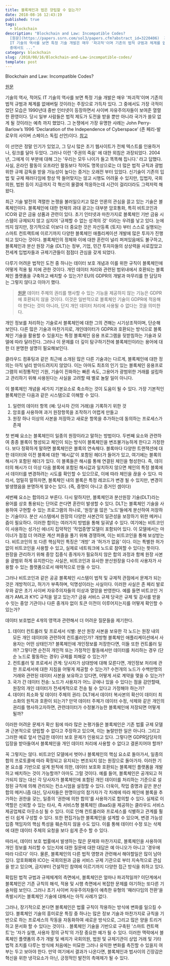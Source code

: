 ```yaml
---
title: 블록체인과 법은 양립할 수 없는가?
date: 2018-08-16 12:43:19
published: true
tags:
  - blockchain
description: "Blockchain and Law: Incompatible Codes?
  [원문](https://papers.ssrn.com/sol3/papers.cfm?abstract_id=3220406)  기술의 역사, 적어도
  IT 기술의 역사를 보면 특정 기술 개발은 매우 '파괴적'이며 기존의 법적 규범과 체계를 없애버릴 것이라는 주장으로 가득차 있다. 그
  중에서도 ..."
category: blockchain
slug: /2018/08/16/Blockchain-and-Law-incompatible-codes/
template: post
---
```


Blockchain and Law: Incompatible Codes?

[원문](https://papers.ssrn.com/sol3/papers.cfm?abstract_id=3220406)

기술의 역사, 적어도 IT 기술의 역사를 보면 특정 기술 개발은 매우 '파괴적'이며 기존의 법적 규범과 체계를 없애버릴 것이라는 주장으로 가득차 있다. 그 중에서도 가장 극적이었던 모습은 1990년대 중반 인터넷이 등장하면서 사이버 자유주의자들이 보여준 열렬한 환영이다. 당시 일부 사람들은 법적 제도가 도전을 받을 뿐만 아니라 국가가 쓸모 없게 될 것이라는 예측 까지 했었다. 그 논쟁에서 가장 유명한 사례는 John Perry-Barlow’s 1996 ‘Declaration of the Independence of Cyberspace’ (존 페리-발로우의 사이버 스페이스 독립 선언)이다. [참고](https://www.eff.org/ko/cyberspace-independence)

이 선언은 정말 인기가 있었고, 그 당시 많은 초기 웹사이트가 전체 텍스트를 인용하거나, 링크를 달아 두었다. 그러나 이런 '주권의 죽음' 에 대한 외침은 과장되었다. 2004년, 그에게 이 부분에 대해 그는 '우리는 모두 나이가 들고 똑똑해 집니다.' 라고 답했다. 사실, 온라인 활동이 오프라인 활동보다 적어도 명목상으로는 더 많은 법적 규칙과 광범위한 규제 감독을 받을 가능성이 높다는 증거는 오래전 부터 있었다. 신기술이 기존의 입법 및 규제 패러다임에 항상 딱 들어맞지는 않고 시행도 어려울 수 있지만, 입법자, 국회의원, 법원 등이 지금까지 각 혁신의 물결에 적응하는데 시간이 걸리더라도 그럭저럭 해왔다.

최근 기술 발전의 격렬한 논쟁을 불러일으키고 많은 언론의 관심을 끌고 있는 기술은 블록체인이다. 블록체인에 대한 현재의 과대 광고는 대부분 암호통화, 특히 비트코인과 ICO와 같은 금융 상품과 관련이 있다. 초기 인터넷과 마찬가지로 블록체인 기반 금융 시스템이 규제되지 않고 심지어 '규제할 수 없는 성격의 것' 이라는 우려를 낳고 있다. 눈에 띄지 않지만, 장기적으로 이보다 더 중요한 것은 자산등록 (토지) 부터 스스로 실행되는 스마트 컨트랙트에 이르기까지 다양한 블록체인 애플리케이션 개발에 많은 투자가 진행되고 있다는 것이다. 블록체인의 정체와 이에 대한 혼란이 널리 퍼져있음에도 불구하고, 블록체인과 분산 원장 기술 (DLT)는 정부, 기업, 민간 투자자들의 상상력을 사로잡았고 전세계 입법자들과 규제기관들이 점점더 관심을 갖게 되었다.

다루기 어려운 법적인 도전 중 하나는 데이터 보호 개념과 이를 위한 규칙이 블록체인에 어떻게 적용 될 지에 관한 것이다. 개인 데이터 처리와 관련된 범위내에서 호환되는 블록체인 플랫폼을 구축하고 배치할 수 있는가? EU의 GDPR의 개발과 마무리를 한 담당자는 그렇지 않다고 이야기 했다.

> [원문](https://iapp.org/news/a/blockchain-technology-is-on-a-collision-course-with-eu-privacy-law/) 데이터 주체의 권리를 행사할 수 있는 기능을 제공하지 않는 기능은 GDPR에 호환되지 않을 것이다. 이것은 일반적으로 블록체인 기술이 GDPR에 적응해야 한다는 것이 아니라, 단지 개인 데이터 처리에 사용될 수 없다는 것을 의미한다.

개인 정보를 처리하는 기술로서 블록체인에 대한 그의 견해는 시기상조적이며, 단순해 보인다. 다른 많은 기술과 마찬가지로, 개인데이터가 GDPR과 호환되는 방식으로 블록체인 기술을 활용할 수 있을지는 특정 블록체인 응용 프로그램을 뒷받침하는 기술과 모델에 따라 달라진다. 그러나 이 문제를 더 깊이 탐구하기전에 블록체인이라는 용어에 대한 더 분명한 설명이 필요해보인다.

클라우드 컴퓨팅과 같은 최근에 소개된 많은 다른 기술과는 다르게, 블록체인에 대한 정의는 아직 널리 받아드려지지 않았다. 이는 아마도 최초의 인기 있는 블록체인 응용프로그램의 비정통적인 기원, 기술이 진화하는 빠른 속도, 그용어가 광범위한 거래를 설립하고 관리하기 위해 사용된다는 사실을 고려할 때 별로 놀랄 일이 아니다.

이 블록체인 개념을 세가지 기본요소로 축소하는 것이 도움이 될 수 있다. 가장 기본적인 블록체인은 다음과 같은 시스템으로 이해할 수 있다.

1. 일련의 데이터 항목 (예: 당사자 간의 거래)을 기록하기 위한 것
2. 암호를 사용하여 과거 원장항목을 조작하기 어렵게 만들고
3. 원장 하나 이상의 사본을 저장하고 새로운 항목을 추가하는데 동의하는 프로세스가 존재

첫 번째 요소는 블록체인이 일종의 원장이라고 말하는 방법이다. 두번째 요소와 관련하여 종종 블록이 형성되고 체인이 되는 방식이 블록체인을 변조불가능하게 한다고 가정한다. 보다 정확하게 말하면 블록체인은 블록의 연속체다. 블록마다 다양한 트랜잭션에 대한 데이터와 이전 블록에 대한 '해시값'이 포함된 헤더가 들어가 있고, 여기에는 블록의 해시가 포함된 헤더가 있다. 이 블록들은 해시를 통해 연결된 체인을 형성한다. 즉, 데이터의 해시가 더 이상 다음 블록에 포함된 해시값과 일치하지 않으면 체인의 특정 블록에서 데이터를 변경하려는 시도를 확인할 수 있으므로, 이에 따라 체인을 끊을 수 있다. 따라서, 엄밀히 말하자면, 블록체인 내의 블록은 특정 레코드가 변경 될 수 있지만, 변경이 발생했음을 분명하게 알수는 있다. (즉, 증명이 아니고 증거인 셈이다)

세번째 요소는 합의라고 부른다. 다시 말하지만, 블록체인과 분산원장 기술(DLT)라는 용어를 상호 통용되는 단어로 쓴다면 혼란이 발생할 수 있다. DLT는 블록체인 기술을 사용하여 구현할 수 있는 프로그램의 하나로, '원장'을 많은 '노드'들에게 분산하여 저장하는 기술이다. 분산 시스템에서 원장의 다양한 사본간의 일관성을 보장하기 위한 메커니즘이 필요하다. 이러한 합의는 여러가지 방법을 통해 일궈낼 수 있다. 여기에는 비트코인이 사용하는 성가신 에너지 집약적인 '작업증명'모델이 포함되어 있다. 이 모델에서는 마이너가 점점 더 어려운 계산 퍼즐을 풀기 위해 경쟁하며, 이는 비트코인을 통해 보상받는다. 비트코인의 또 다른 핵심적인 특징은 '개방' 과 '허가가 없음' 이다. 이는 특별한 허가 없이 비트코인을 사용할 수 있고, 실제로 네트워크에 노드로 참여할 수 있다는 뜻이다. 원장을 관리하기 위해 중앙 집중식 중개자가 필요하지 않은 합의 과정과 함께 원장 사본을 광범위 하게 유지한다는 사실은, 비트코인과 유사한 분산원장을 다수의 사용자가 사용할 수 있는 플랫폼으로서 매력적으로 만들 수 있다.

그러나 비트코인과 같은 공공 블록체인 시스템이 법적 및 규제적 관점에서 문제가 되는 것은 개방적이고, 허가가 부족하며, 익명성이라는 사실이다. 이러한 사실은 존 페리 발로우와 같은 초기 사이버 자유주의자들의 이상과 열망을 반영한다. 예를 들면 비트코인 거래가 AML과 KYC 규칙을 알고 있는가? 금융 서비스 규제 당국은 규제 및 감사를 받을 수 잇는 중앙 기관이나 다른 중개자 없이 토큰 이전이 이루어지는지를 어떻게 확인할 수 있는가?

데이터 보호법은 4개의 영역과 관련해서 더 어려운 질문들을 제기한다.

1. 데이터 컨트롤러 및 프로세서 식별: 분산 원장 사본을 보유한 각 노드는 원장 내의 모든 개인 데이터와 관련하여 컨트롤러인가? 개방형 블록체인 애플리케이션에서 사용자는 어떤 상태인가? 블록체인에 개인정보를 저장한다면, 이들 또한 컨트롤러 일까? 그렇다면 순전히 개인적 또는 가정적인 활동에서만 데이터를 처리하는 경우 (단순 노드로 활동하는 경우) 규제를 피해갈 수 있는가?
2. 컨트롤러 및 프로세서 관계: 당사자가 상대방에 대해 모른다면, 개인정보 처리에 관한 프로세서에 대한 지침을 어떻게 제공할 수 있는가? 수천개의 노드가 수백만명의 거래와 관련된 데이터 사본을 보유하고 있다면, 어떻게 서로 계약을 맺을 수 있는가?
3. 국가 간 데이터 전송: 노드가 사용자가 어느 곳에나 있을 수 있다는 점을 감안할때, 원장의 개인 데이터가 전세계적으로 전송 될 수 있다고 가정해야 하는가?
4. 데이터 최소화 및 데이터 주체의 권리: DLT에서 데이터 복사본의 확산이 데이터 최소화의 원칙과 호환이 되는가? 만약 데이터 주체가 데이터 수정, 삭제와 같은 개인의 권리를 행사하고자하면, 관련데이터가 수정불가능한 블록체인에 저장되면 어떻게 될까?

이러한 어려운 문제가 확산 됨에 따라 많은 논평가들은 블록체인은 기존 법률 규제 모델과 근본적으로 양립할 수 없다고 주장하고 있으며, 이는 놀랄만한 일은 아니다. 그리고 그러한 예로 앞서 언급한 데이터 보호 문제가 인용되고 있다. 그렇다면 GDPR담당자의 입장을 받아들여서 블록체인을 개인 데이터 처리에 사용할 수 없다고 결론지어야 할까?

꼭 그렇지는 않다. 비트코인 모델에서 벗어나 블록체인의 핵심 요소로 돌아가서, 일종의 합의 프로토콜에 따라 확정되고 유지되는 변조되지 않는 원장으로 돌아가자. 이러한 기본 요소를 기반으로 설계 원칙에 의한, 데이터 보호화 호환되는 블록체인 플랫폼을 개발하고 배치하는 것이 가능할까? 아마도 그럴 것이다. 예를 들어, 블록체인은 공개되고 허가되지 않는 대신 각 당사자가 블록체인에 포함된 개인 데이터를 처리하는 기준으로 설정된 규칙에 의해 관리되는 컨소시엄을 설정할 수 있다. 더욱이, 작업 증명과 같은 분산 합의 메커니즘 대신, 당사자들은 한명이상의 참가자가 각 차례에 따라 체인에 블록을 추가하는 권한을 갖는, 일종의 '권한에 의한 합의'를 사용하기로 합의할 수 있다. 실제로 이 역할은 신뢰할 수 있는 타사, 즉 서비스형 블록체인 (BaaS)을 제공하는 클라우드 서비스 제공업체로 아웃소싱 될 수 있다. 이로 인해 컨트롤러와 프로세스를 식별하고 관계를 훨씬 더 쉽게 구성할 수 있다. 또한 편집가능한 블록체인을 설계할 수 있으며, 변경 가능성 입증 책임자의 핵심 특성을 훼손하지 않을 수도 있다. 이를 통해 데이터 수정 또는 삭제에 대한 데이터 주체의 요청을 보다 쉽게 준수 할 수 있다.

따라서, 데이터 보호 법률에서 발생하는 많은 문제와 마찬가지로, 블록체인을 사용하여 개인 정보를 처리할 수 있는지에 대한 질문에 대한 대답은 예 아니오가 아니고 '경우에 따라 다르다' 이다. 물론, 블록체인의 다른 법적 영향과 관련해서 해야할일은 많이 남아 있다. 암호화폐와 ICO는 국회의원과 금융 서비스 규제 기관으로 부터 지속적으로 관심을 받고 있으며, 금지부터 건설적인 참여에 이르기까지 다양한 접근 방식을 취하고 있다.

확립된 법적 규범과 규제체계의 측면에서, 블록체인은 얼마나 파괴적일까? 이단계에서 블록체인은 기존 규칙의 해석, 적용 및 시행 측면에서 복잡한 문제를 야기하는 또다른 기술처럼 보인다. 그러나 초기 사이버 자유주의자들이 예측한 유형의 '패러다임의 전환'을 촉발시키는 블록체인 기술에 대해서는 아직 사례가 없다.

그러나, 장기적으로 본다면 블록체인은 법률 규칙이 작용하는 방식에 변화를 일으킬 수 있다. 블록체인 기술의 흥미로운 특징 중 하나는 많은 정보 기술과 마찬가지로 규칙을 기반으로 하는 프로세스의 작동을 자동화하여 새로운 방식으로, 그리고 많은 양을 트리거하고 문서화 할 수 있다는 것이다.
. 블록체인 기술을 기반으로 구축된 '스마트 컨트랙트'는 '자가 실행, 사용자 정의 규칙'의 가장 중요한 예가 될 수 있다. 이러한 맥락에서 블록체인 플랫폼의 추가 개발 및 배치가 국회의원, 법원 및 규제기관이 상업 거래 및 기타 법적 조치를 다루는 방식에 처음에는 미묘한 그러나 유익한 변화를 촉진할 수 있을지 여부는 두고 보아야 한다. 만약 여기에서 결과가 나온다면, 블록체인과 법사이의 긴장감은 혁신을 위한 냉각요소가 아닌, 긍정적인 발전의 촉매제가 될 수 있다.
